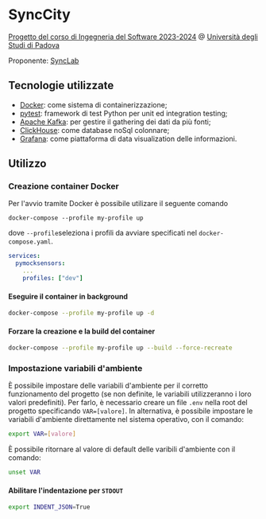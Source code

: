 # SyncCity

[Progetto del corso di Ingegneria del Software 2023-2024](https://didattica.unipd.it/off/2021/LT/SC/SC1167/000ZZ/SC01103936/N0) @ [Università degli Studi di Padova](https://www.unipd.it)

Proponente: [SyncLab](https://www.synclab.it/home)

## Tecnologie utilizzate
- [Docker](https://www.docker.com): come sistema di containerizzazione;
- [pytest](https://docs.pytest.org/en/8.0.x/): framework di test Python per unit ed integration testing;
- [Apache Kafka](https://kafka.apache.org): per gestire il gathering dei dati da più fonti;
- [ClickHouse](https://clickhouse.com): come database noSql colonnare;
- [Grafana](https://grafana.com): come piattaforma di data visualization delle informazioni. 

## Utilizzo

### Creazione container Docker 
Per l'avvio tramite Docker è possibile utilizare il seguente comando 

`docker-compose --profile my-profile up` 

dove 
`--profile`seleziona i profili da avviare specificati nel `docker-compose.yaml`.
```yml
services:
  pymocksensors:
    ...
    profiles: ["dev"]

```
#### Eseguire il container in background
```bash
docker-compose --profile my-profile up -d
```
#### Forzare la creazione e la build del container
```bash
docker-compose --profile my-profile up --build --force-recreate
```
### Impostazione variabili d'ambiente
È possibile impostare delle variabili d'ambiente per il corretto funzionamento del progetto (se non definite, le variabili utilizzeranno i loro valori predefiniti). Per farlo, è necessario creare un file `.env` nella root del progetto specificando `VAR=[valore]`.
In alternativa, è possibile impostare le variabili d'ambiente direttamente nel sistema operativo, con il comando:
```bash
export VAR=[valore]
```
È possibile ritornare al valore di default delle varibili d'ambiente con il comando:
```bash
unset VAR
```
#### Abilitare l'indentazione per `STDOUT`
```bash
export INDENT_JSON=True
```
